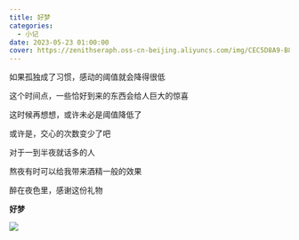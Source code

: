```yaml
---
title: 好梦
categories:
  - 小记
date: 2023-05-23 01:00:00
cover: https://zenithseraph.oss-cn-beijing.aliyuncs.com/img/CEC5D8A9-B800-47A7-B65B-B87DADAA7E52_1_201_a.jpeg
---
```


如果孤独成了习惯，感动的阈值就会降得很低

这个时间点，一些恰好到来的东西会给人巨大的惊喜

这时候再想想，或许未必是阈值降低了

或许是，交心的次数变少了吧

对于一到半夜就话多的人

熬夜有时可以给我带来酒精一般的效果

醉在夜色里，感谢这份礼物

**好梦**

![](https://zenithseraph.oss-cn-beijing.aliyuncs.com/img/CEC5D8A9-B800-47A7-B65B-B87DADAA7E52_1_201_a.jpeg)

